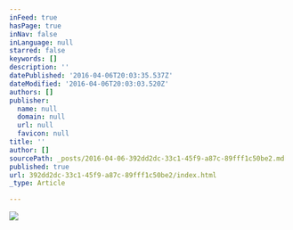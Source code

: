 ```yaml
---
inFeed: true
hasPage: true
inNav: false
inLanguage: null
starred: false
keywords: []
description: ''
datePublished: '2016-04-06T20:03:35.537Z'
dateModified: '2016-04-06T20:03:03.520Z'
authors: []
publisher:
  name: null
  domain: null
  url: null
  favicon: null
title: ''
author: []
sourcePath: _posts/2016-04-06-392dd2dc-33c1-45f9-a87c-89fff1c50be2.md
published: true
url: 392dd2dc-33c1-45f9-a87c-89fff1c50be2/index.html
_type: Article

---
```

![](https://the-grid-user-content.s3-us-west-2.amazonaws.com/5258a313-7725-489d-a6c6-aaee13d76e4e.jpg)
